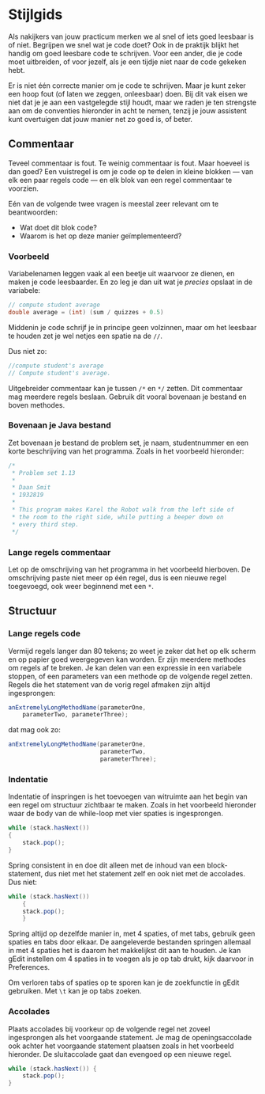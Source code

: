 # Stijlgids

Als nakijkers van jouw practicum merken we al snel of iets goed leesbaar is of niet. Begrijpen we snel wat je code doet? Ook in de praktijk blijkt het handig om goed leesbare code te schrijven. Voor een ander, die je code moet uitbreiden, of voor jezelf, als je een tijdje niet naar de code gekeken hebt.

Er is niet één correcte manier om je code te schrijven. Maar je kunt zeker een hoop fout (of laten we zeggen, onleesbaar) doen. Bij dit vak eisen we niet dat je je aan een vastgelegde stijl houdt, maar we raden je ten strengste aan om de conventies hieronder in acht te nemen, tenzij je jouw assistent kunt overtuigen dat jouw manier net zo goed is, of beter.

## Commentaar

Teveel commentaar is fout. Te weinig commentaar is fout. Maar hoeveel is dan goed? Een vuistregel is om je code op te delen in kleine blokken — van elk een paar regels code — en elk blok van een regel commentaar te voorzien.

Eén van de volgende twee vragen is meestal zeer relevant om te beantwoorden:

* Wat doet dit blok code?
* Waarom is het op deze manier geïmplementeerd?

### Voorbeeld

Variabelenamen leggen vaak al een beetje uit waarvoor ze dienen, en maken je code leesbaarder. En zo leg je dan uit wat je *precies* opslaat in de variabele:

~~~ java
// compute student average
double average = (int) (sum / quizzes + 0.5)
~~~

Middenin je code schrijf je in principe geen volzinnen, maar om het leesbaar te houden zet je wel netjes een spatie na de `//`.

Dus niet zo:

~~~ java
//compute student's average
// Compute student's average.
~~~

Uitgebreider commentaar kan je tussen `/*` en `*/` zetten. Dit commentaar mag meerdere regels beslaan. Gebruik dit vooral bovenaan je bestand en boven methodes.

### Bovenaan je Java bestand

Zet bovenaan je bestand de problem set, je naam, studentnummer en een korte beschrijving van het programma. Zoals in het voorbeeld hieronder:

~~~ java
/*
 * Problem set 1.13
 *
 * Daan Smit
 * 1932819
 *
 * This program makes Karel the Robot walk from the left side of
 * the room to the right side, while putting a beeper down on 
 * every third step.
 */
~~~~

### Lange regels commentaar

Let op de omschrijving van het programma in het voorbeeld hierboven. De omschrijving paste niet meer op één regel, dus is een nieuwe regel toegevoegd, ook weer beginnend met een `*`.

## Structuur

### Lange regels code

Vermijd regels langer dan 80 tekens; zo weet je zeker dat het op elk scherm en op papier goed weergegeven kan worden. Er zijn meerdere methodes om regels af te breken. Je kan delen van een expressie in een variabele stoppen, of een parameters van een methode op de volgende regel zetten. Regels die het statement van de vorig regel afmaken zijn altijd ingesprongen:

~~~ java
anExtremelyLongMethodName(parameterOne,
    parameterTwo, parameterThree);
~~~

dat mag ook zo:

~~~ java
anExtremelyLongMethodName(parameterOne,
                          parameterTwo,
                          parameterThree);
~~~

### Indentatie

Indentatie of inspringen is het toevoegen van witruimte aan het begin van een regel om structuur zichtbaar te maken. Zoals in het voorbeeld hieronder waar de body van de while-loop met vier spaties is ingesprongen.

~~~ java
while (stack.hasNext())
{
    stack.pop();
}
~~~~    

Spring consistent in en doe dit alleen met de inhoud van een block-statement, dus niet met het statement zelf en ook niet met de accolades. Dus niet:

~~~ java
while (stack.hasNext())
    {
    stack.pop();
    }
~~~

Spring altijd op dezelfde manier in, met 4 spaties, of met tabs, gebruik geen spaties en tabs door elkaar. De aangeleverde bestanden springen allemaal in met 4 spaties het is daarom het makkelijkst dit aan te houden. Je kan gEdit instellen om 4 spaties in te voegen als je op tab drukt, kijk daarvoor in Preferences.

Om verloren tabs of spaties op te sporen kan je de zoekfunctie in gEdit gebruiken. Met `\t` kan je op tabs zoeken.

### Accolades

Plaats accolades bij voorkeur op de volgende regel net zoveel ingesprongen als het voorgaande statement. Je mag de openingsaccolade ook achter het voorgaande statement plaatsen zoals in het voorbeeld hieronder. De sluitaccolade gaat dan evengoed op een nieuwe regel.

~~~ java
while (stack.hasNext()) {
    stack.pop();
}
~~~
